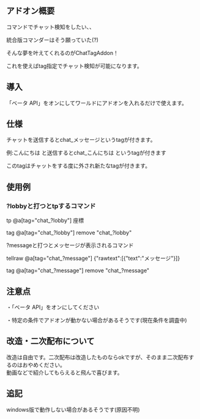 ## アドオン概要
  
コマンドでチャット検知をしたい、、    
   
統合版コマンダーはそう願っていた(?)    
  
そんな夢を叶えてくれるのがChatTagAddon！  
  
これを使えばtag指定でチャット検知が可能になります。  
  
## 導入
  
「ベータ API」をオンにしてワールドにアドオンを入れるだけで使えます。  
  
## 仕様
  
チャットを送信するとchat_メッセージというtagが付きます。  
  
例:こんにちは と送信するとchat_こんにちは というtagが付きます  
  
このtagはチャットをする度に外され新たなtagが付きます。  
  
## 使用例
  
### ?lobbyと打つとtpするコマンド  

tp @a[tag="chat_?lobby"] 座標  

tag @a[tag="chat_?lobby"] remove "chat_?lobby"  
  
?messageと打つとメッセージが表示されるコマンド  
  
tellraw @a[tag="chat_?message"] {"rawtext":[{"text":"メッセージ"}]}  
  
tag @a[tag="chat_?message"] remove "chat_?message"  
  
## 注意点
  
・「ベータ API」をオンにしてください  
  
・特定の条件でアドオンが動かない場合があるそうです(現在条件を調査中)  
  
## 改造・二次配布について  
  
改造は自由です。二次配布は改造したものならokですが、そのまま二次配布するのはおやめください。  
動画などで紹介してもらえると飛んで喜びます。  

## 追記
  
windows版で動作しない場合があるそうです(原因不明)  
